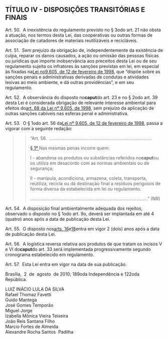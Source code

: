 ## TÍTULO IV - DISPOSIÇÕES TRANSITÓRIAS E FINAIS 

Art. 50.  A inexistência do regulamento previsto no § 3odo art. 21 não obsta a atuação, nos termos desta Lei, das cooperativas ou outras formas de associação de catadores de materiais reutilizáveis e recicláveis. 

Art. 51.  Sem prejuízo da obrigação de, independentemente da existência de culpa, reparar os danos causados, a ação ou omissão das pessoas físicas ou jurídicas que importe inobservância aos preceitos desta Lei ou de seu regulamento sujeita os infratores às sanções previstas em lei, em especial às fixadas na[Lei no9.605, de 12 de fevereiro de 1998](https://www.planalto.gov.br/ccivil_03/LEIS/L9605.htm), que “dispõe sobre as sanções penais e administrativas derivadas de condutas e atividades lesivas ao meio ambiente, e dá outras providências”, e em seu regulamento. 

Art. 52.  A observância do disposto no**caput**do art. 23 e no § 2odo art. 39 desta Lei é considerada obrigação de relevante interesse ambiental para efeitos do[art. 68 da Lei nº 9.605, de 1998](https://www.planalto.gov.br/ccivil_03/LEIS/L9605.htm#art68), sem prejuízo da aplicação de outras sanções cabíveis nas esferas penal e administrativa. 

Art. 53.  O § 1odo art. 56 da[Lei nº 9.605, de 12 de fevereiro de 1998](https://www.planalto.gov.br/ccivil_03/LEIS/L9605.htm), passa a vigorar com a seguinte redação: 

> > “Art. 56.  ................................................................................. 
> >
> > [§ 1º ](https://www.planalto.gov.br/ccivil_03/LEIS/L9605.htm#art56%C2%A71)Nas mesmas penas incorre quem: 
> >
> > I - abandona os produtos ou substâncias referidos no**caput**ou os utiliza em desacordo com as normas ambientais ou de segurança; 
> >
> > II - manipula, acondiciona, armazena, coleta, transporta, reutiliza, recicla ou dá destinação final a resíduos perigosos de forma diversa da estabelecida em lei ou regulamento.
> >
> > .............................................................................................” \(NR\)

Art. 54.  A disposição final ambientalmente adequada dos rejeitos, observado o disposto no § 1odo art. 9o, deverá ser implantada em até 4 \(quatro\) anos após a data de publicação desta Lei. 

Art. 55.  O disposto nos[arts. 16](https://www.planalto.gov.br/ccivil_03/_ato2007-2010/2010/lei/l12305.htm#art16)e[18](https://www.planalto.gov.br/ccivil_03/_ato2007-2010/2010/lei/l12305.htm#art18)entra em vigor 2 \(dois\) anos após a data de publicação desta Lei. 

Art. 56.  A logística reversa relativa aos produtos de que tratam os incisos V e VI do**caput**do art. 33 será implementada progressivamente segundo cronograma estabelecido em regulamento. 

Art. 57.  Esta Lei entra em vigor na data de sua publicação. 

Brasília,  2  de  agosto  de 2010; 189oda Independência e 122oda República. 

LUIZ INÁCIO LULA DA SILVA  
Rafael Thomaz Favetti  
Guido Mantega  
José Gomes Temporão  
Miguel Jorge  
Izabella Mônica Vieira Teixeira  
João Reis Santana Filho  
Marcio Fortes de Almeida  
Alexandre Rocha Santos  Padilha

